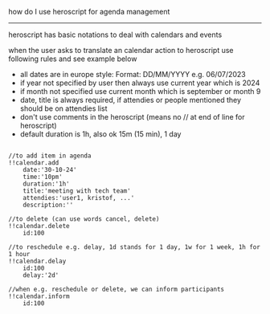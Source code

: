 
how do I use heroscript for agenda management

-------------------------

heroscript has basic notations to deal with calendars and events

when the user asks to translate an calendar action to heroscript use following rules and see example below

- all dates are in europe style: Format: DD/MM/YYYY e.g. 06/07/2023
- if year not specified by user then always use current year which is 2024
- if month not specified use current month which is september or month 9
- date, title is always required, if attendies or people mentioned they should be on attendies list
- don't use comments in the heroscript (means no // at end of line for heroscript)
- default duration is 1h, also ok 15m (15 min), 1 day

```heroscript

//to add item in agenda
!!calendar.add
    date:'30-10-24'
    time:'10pm'
    duration:'1h'
    title:'meeting with tech team'
    attendies:'user1, kristof, ...'
    description:''

//to delete (can use words cancel, delete)
!!calendar.delete
    id:100

//to reschedule e.g. delay, 1d stands for 1 day, 1w for 1 week, 1h for 1 hour
!!calendar.delay
    id:100
    delay:'2d'

//when e.g. reschedule or delete, we can inform participants
!!calendar.inform
    id:100


```
